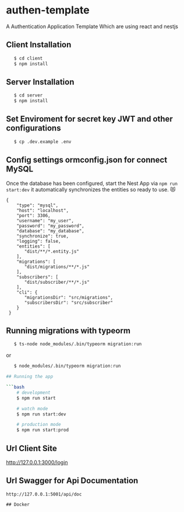 # authen-template
A Authentication Application Template Which are using react and nestjs 

## Client Installation

```bash
   $ cd client
   $ npm install
```

## Server Installation

```bash
   $ cd server
   $ npm install
```
## Set Enviroment for secret key JWT and other configurations

```bash
   $ cp .dev.example .env
```

## Config settings ormconfig.json for connect MySQL
Once the database has been configured, start the Nest App via ```npm run start:dev``` it automatically synchronizes the entities so ready to use. :heart_eyes_cat:

```
{
    "type": "mysql",
    "host": "localhost",
    "port": 3306,
    "username": "my_user",
    "password": "my_password",
    "database": "my_database",
    "synchronize": true,
    "logging": false,
    "entities": [
       "dist/**/*.entity.js"
    ],
    "migrations": [
       "dist/migrations/**/*.js"
    ],
    "subscribers": [
       "dist/subscriber/**/*.js"
    ],
    "cli": {
       "migrationsDir": "src/migrations",
       "subscribersDir": "src/subscriber"
    }
 }
```

## Running migrations with typeorm

```bash
   $ ts-node node_modules/.bin/typeorm migration:run
```

or

```bash
   $ node_modules/.bin/typeorm migration:run

## Running the app

```bash
    # development
    $ npm run start

    # watch mode
    $ npm run start:dev

    # production mode
    $ npm run start:prod
```
## Url Client Site

http://127.0.0.1:3000/login

## Url Swagger for Api Documentation
```
http://127.0.0.1:5001/api/doc

## Docker

